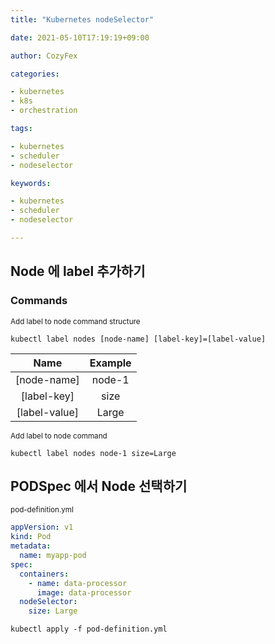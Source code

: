 ```yaml
---
title: "Kubernetes nodeSelector"

date: 2021-05-10T17:19:19+09:00

author: CozyFex

categories:

- kubernetes
- k8s
- orchestration

tags:

- kubernetes
- scheduler
- nodeselector

keywords:

- kubernetes
- scheduler
- nodeselector

---
```


## Node 에 label 추가하기

### Commands

<sub>Add label to node command structure</sub>

```shell
kubectl label nodes [node-name] [label-key]=[label-value]
```

| Name | Example |  
|:-:|:-:|  
| [node-name] | node-1 |  
| [label-key] | size |  
| [label-value] | Large |

<sub>Add label to node command</sub>

```shell
kubectl label nodes node-1 size=Large
```

## PODSpec 에서 Node 선택하기

<sub>pod-definition.yml</sub>

```yaml
appVersion: v1
kind: Pod
metadata:
  name: myapp-pod
spec:
  containers:
    - name: data-processor
      image: data-processor
  nodeSelector:
    size: Large
```

```shell
kubectl apply -f pod-definition.yml
```

